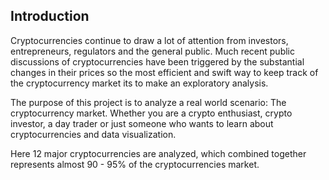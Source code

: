 ## Introduction

Cryptocurrencies continue to draw a lot of attention from investors, entrepreneurs, regulators and the general public. Much recent public discussions of cryptocurrencies have been triggered by the substantial changes in their prices so the most efficient and swift way to keep track of the cryptocurrency market its to make an exploratory analysis.

The purpose of this project is to analyze a real world scenario: The cryptocurrency market. Whether you are a crypto enthusiast, crypto investor, a day trader or just someone who wants to learn about cryptocurrencies and data visualization.

Here 12 major cryptocurrencies are analyzed, which combined together represents almost 90 - 95% of the cryptocurrencies market.
